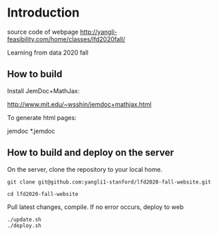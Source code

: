 # Introduction
source code of webpage
http://yangli-feasibility.com/home/classes/lfd2020fall/

Learning from data 2020 fall

## How to build

Install JemDoc+MathJax:

http://www.mit.edu/~wsshin/jemdoc+mathjax.html


To generate html pages:


jemdoc *.jemdoc

## How to build and deploy on the server

On the server, clone the repository to your local home.

	git clone git@github.com:yangli1-stanford/lfd2020-fall-website.git

	cd lfd2020-fall-website

Pull latest changes, compile. If no error occurs, deploy to web

	./update.sh
	./deploy.sh

